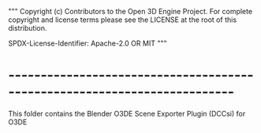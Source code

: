 """
Copyright (c) Contributors to the Open 3D Engine Project.
For complete copyright and license terms please see the LICENSE at the root of this distribution.

SPDX-License-Identifier: Apache-2.0 OR MIT
"""
# -------------------------------------------------------------------------

This folder contains the Blender O3DE Scene Exporter Plugin (DCCsi) for O3DE